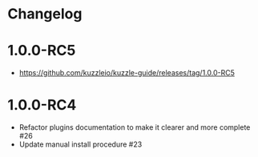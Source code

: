 # Changelog

# 1.0.0-RC5

* https://github.com/kuzzleio/kuzzle-guide/releases/tag/1.0.0-RC5

# 1.0.0-RC4

* Refactor plugins documentation to make it clearer and more complete #26
* Update manual install procedure #23
